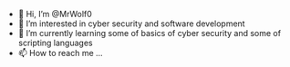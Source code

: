 - 👋 Hi, I’m @MrWolf0
- 👀 I’m interested in cyber security and software development 
- 🌱 I’m currently learning some of basics of cyber security and some of scripting languages
- 📫 How to reach me ...

<!---
MrWolf0/MrWolf0 is a ✨ special ✨ repository because its `README.md` (this file) appears on your GitHub profile.
You can click the Preview link to take a look at your changes.
--->
